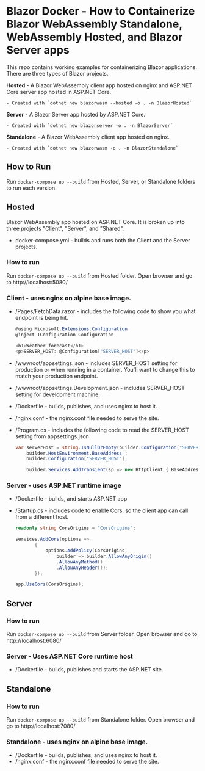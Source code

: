 # Blazor Docker - How to Containerize Blazor WebAssembly Standalone, WebAssembly Hosted, and Blazor Server apps

This repo contains working examples for containerizing Blazor applications.  There are three types of Blazor projects.

**Hosted** - A Blazor WebAssembly client app hosted on nginx and ASP.NET Core server app hosted in ASP.NET Core. 

    - Created with `dotnet new blazorwasm --hosted -o . -n BlazorHosted`

**Server** - A Blazor Server app hosted by ASP.NET Core.

    - Created with `dotnet new blazorserver -o . -n BlazorServer`

**Standalone** - A Blazor WebAssembly client app hosted on nginx.

    - Created with `dotnet new blazorwasm -o . -n BlazorStandalone`


## How to Run

Run `docker-compose up --build` from Hosted, Server, or Standalone folders to run each version.

## Hosted

Blazor WebAssembly app hosted on ASP.NET Core.  It is broken up into three projects "Client", "Server", and "Shared".

- docker-compose.yml - builds and runs both the Client and the Server projects.  


### How to run

Run `docker-compose up --build` from Hosted folder.  Open browser and go to http://localhost:5080/

### Client - uses nginx on alpine base image.
 - /Pages/FetchData.razor - includes the following code to show you what endpoint is being hit.
    ```csharp
    @using Microsoft.Extensions.Configuration
    @inject IConfiguration Configuration

    <h1>Weather forecast</h1>
    <p>SERVER_HOST: @Configuration["SERVER_HOST"]</p>
    ```
 - /wwwroot/appsettings.json - includes SERVER_HOST setting for production or when running in a container.  You'll want to change this to match your production endpoint.
 - /wwwroot/appsettings.Development.json - includes SERVER_HOST setting for development machine.
 - /Dockerfile - builds, publishes, and uses nginx to host it.
 - /nginx.conf - the nginx.conf file needed to serve the site.
 - /Program.cs - includes the following code to read the SERVER_HOST setting from appsettings.json

    ```csharp
    var serverHost = string.IsNullOrEmpty(builder.Configuration["SERVER_HOST"]) ?
        builder.HostEnvironment.BaseAddress :
        builder.Configuration["SERVER_HOST"];

        builder.Services.AddTransient(sp => new HttpClient { BaseAddress = new Uri(serverHost) });
    ```

### Server - uses ASP.NET runtime image

- /Dockerfile - builds, and starts ASP.NET app
- /Startup.cs - includes code to enable Cors, so the client app can call from a different host.

    ```csharp
    readonly string CorsOrigins = "CorsOrigins";

    services.AddCors(options =>
           {
               options.AddPolicy(CorsOrigins,
                   builder => builder.AllowAnyOrigin()
                   .AllowAnyMethod()
                   .AllowAnyHeader());
           });

    app.UseCors(CorsOrigins);
    ```
## Server

### How to run

Run `docker-compose up --build` from Server folder.  Open browser and go to http://localhost:6080/

### Server - Uses ASP.NET Core runtime host

- /Dockerfile - builds, publishes and starts the ASP.NET site.

## Standalone

### How to run

Run `docker-compose up --build` from Standalone folder.  Open browser and go to http://localhost:7080/

### Standalone - uses nginx on alpine base image.

 - /Dockerfile - builds, publishes, and uses nginx to host it.
 - /nginx.conf - the nginx.conf file needed to serve the site.